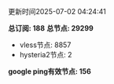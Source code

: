 更新时间2025-07-02 04:24:41

**总订阅: 188**
**总节点: 29299**
- vless节点: 8857
- hysteria2节点: 2

**google ping有效节点: 156**
